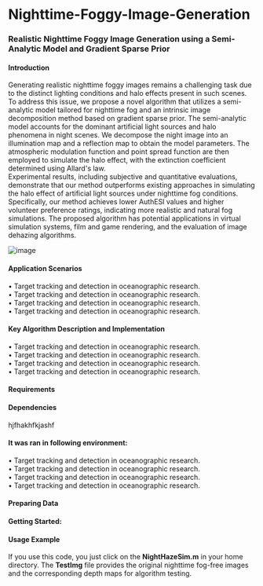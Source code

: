 # Nighttime-Foggy-Image-Generation
### Realistic Nighttime Foggy Image Generation using a Semi-Analytic Model and Gradient Sparse Prior
#### Introduction

Generating realistic nighttime foggy images remains a challenging task due to the distinct lighting conditions and halo effects present in such scenes. To address this issue, we propose a novel algorithm that utilizes a semi-analytic model tailored for nighttime fog and an intrinsic image decomposition method based on gradient sparse prior. The semi-analytic model accounts for the dominant artificial light sources and halo phenomena in night scenes. We decompose the night image into an illumination map and a reflection map to obtain the model parameters. The atmospheric modulation function and point spread function are then employed to simulate the halo effect, with the extinction coefficient determined using Allard's law.   
Experimental results, including subjective and quantitative evaluations, demonstrate that our method outperforms existing approaches in simulating the halo effect of artificial light sources under nighttime fog conditions. Specifically, our method achieves lower AuthESI values and higher volunteer preference ratings, indicating more realistic and natural fog simulations. The proposed algorithm has potential applications in virtual simulation systems, film and game rendering, and the evaluation of image dehazing algorithms. 

![image](https://github.com/user-attachments/assets/16066bff-d946-46c6-ba50-953da796ff75)

#### Application Scenarios
•	Target tracking and detection in oceanographic research.  
•	Target tracking and detection in oceanographic research.  
•	Target tracking and detection in oceanographic research.  
•	Target tracking and detection in oceanographic research.

#### Key Algorithm Description and Implementation
•	Target tracking and detection in oceanographic research.  
•	Target tracking and detection in oceanographic research.  
•	Target tracking and detection in oceanographic research.  
•	Target tracking and detection in oceanographic research.

#### Requirements
#### Dependencies
hjfhakhfkjashf 

#### It was ran in following environment:
•	Target tracking and detection in oceanographic research.  
•	Target tracking and detection in oceanographic research.  
•	Target tracking and detection in oceanographic research.  
•	Target tracking and detection in oceanographic research.

#### Preparing Data

#### Getting Started:
#### Usage Example
If you use this code, you just click on the **NightHazeSim.m** in your home directory. The **TestImg** file provides the original nighttime fog-free images and the corresponding depth maps for algorithm testing. 
